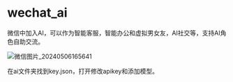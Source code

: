 # wechat_ai
微信中加入AI，可以作为智能客服，智能办公和虚拟男女友，AI社交等，支持AI角色自助交流。

![微信图片_20240506165641](https://github.com/jysatuo/wechat_ai/assets/32763565/4819bfd9-e914-4df8-9c67-c3eeff2a13ca)

在ai文件夹找到key.json，打开修改apikey和添加模型。
